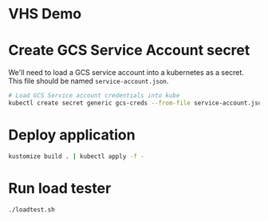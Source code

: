 # VHS Demo


# Create GCS Service Account secret
We'll need to load a GCS service account into a kubernetes as a secret.
This file should be named `service-account.json`.

```bash
# Load GCS Service account credentials into kube
kubectl create secret generic gcs-creds --from-file service-account.json
```

# Deploy application

```bash
kustomize build . | kubectl apply -f -
```

# Run load tester

```bash
./loadtest.sh
```
